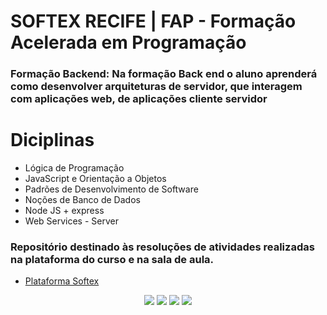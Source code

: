 
# SOFTEX RECIFE | FAP - Formação Acelerada em Programação

### **Formação Backend:** Na formação Back end o aluno aprenderá como desenvolver arquiteturas de servidor, que interagem com aplicações web, de aplicações cliente servidor

# Diciplinas

- Lógica de Programação
- JavaScript e Orientação a Objetos
- Padrões de Desenvolvimento de Software
- Noções de Banco de Dados
- Node JS + express
- Web Services - Server

### Repositório destinado às resoluções de atividades realizadas na plataforma do curso e na sala de aula.

- [Plataforma Softex](https://softexrecife.joyclass.com/login)

<div align="center">
  <p>
      <img src="https://img.shields.io/github/languages/count/alexklenio/softexFapBackEnd2023"/>
      <img src="https://img.shields.io/github/repo-size/alexklenio/softexFapBackEnd2023"/>
      <img src="https://img.shields.io/github/last-commit/alexklenio/softexFapBackEnd2023"/>
      <img src="https://img.shields.io/github/issues/alexklenio/softexFapBackEnd2023"/>
  </p> 
</div>
